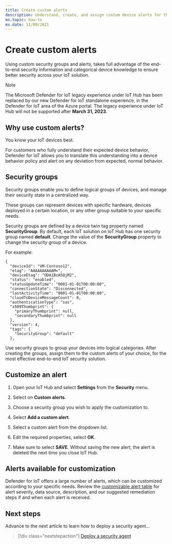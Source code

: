 ```yaml
---
title: Create custom alerts
description: Understand, create, and assign custom device alerts for the Microsoft Defender for IoT security service.
ms.topic: how-to
ms.date: 11/09/2021
---
```


# Create custom alerts

Using custom security groups and alerts, takes full advantage of the end-to-end security information and categorical device knowledge to ensure better security across your IoT solution.

> [!NOTE]
> The Microsoft Defender for IoT legacy experience under IoT Hub has been replaced by our new Defender for IoT standalone experience, in the Defender for IoT area of the Azure portal. The legacy experience under IoT Hub will not be supported after **March 31, 2023**.
## Why use custom alerts?

You know your IoT devices best.

For customers who fully understand their expected device behavior, Defender for IoT allows you to translate this understanding into a device behavior policy and alert on any deviation from expected, normal behavior.

## Security groups

Security groups enable you to define logical groups of devices, and manage their security state in a centralized way.

These groups can represent devices with specific hardware, devices deployed in a certain location, or any other group suitable to your specific needs.

Security groups are defined by a device twin tag property named **SecurityGroup**. By default, each IoT solution on IoT Hub has one security group named **default**. Change the value of the **SecurityGroup** property to change the security group of a device.

For example:

```
{
  "deviceId": "VM-Contoso12",
  "etag": "AAAAAAAAAAM=",
  "deviceEtag": "ODA1BzA5QjM2",
  "status": "enabled",
  "statusUpdateTime": "0001-01-01T00:00:00",
  "connectionState": "Disconnected",
  "lastActivityTime": "0001-01-01T00:00:00",
  "cloudToDeviceMessageCount": 0,
  "authenticationType": "sas",
  "x509Thumbprint": {
    "primaryThumbprint": null,
    "secondaryThumbprint": null
  },
  "version": 4,
  "tags": {
    "SecurityGroup": "default"
  },
```

Use security groups to group your devices into logical categories. After creating the groups, assign them to the custom alerts of your choice, for the most effective end-to-end IoT security solution.

## Customize an alert

1. Open your IoT Hub and select **Settings** from the **Security** menu.

1. Select on **Custom alerts**.

1. Choose a security group you wish to apply the customization to.

1. Select **Add a custom alert**.

1. Select a custom alert from the dropdown list.

1. Edit the required properties, select **OK**.

1. Make sure to select **SAVE**. Without saving the new alert, the alert is deleted the next time you close IoT Hub.

## Alerts available for customization

Defender for IoT offers a large number of alerts, which can be customized according to your specific needs. Review the [customizable alert table](concept-customizable-security-alerts.md) for alert severity, data source, description, and our suggested remediation steps if and when each alert is received.

## Next steps

Advance to the next article to learn how to deploy a security agent...

> [!div class="nextstepaction"]
> [Deploy a security agent](how-to-deploy-agent.md)
